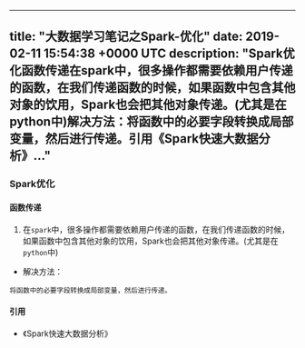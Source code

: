 
---
title: "大数据学习笔记之Spark-优化"
date: 2019-02-11 15:54:38 +0000 UTC
description: "Spark优化函数传递在spark中，很多操作都需要依赖用户传递的函数，在我们传递函数的时候，如果函数中包含其他对象的饮用，Spark也会把其他对象传递。(尤其是在python中)解决方法：将函数中的必要字段转换成局部变量，然后进行传递。引用《Spark快速大数据分析》..."
---
### Spark优化
#### 函数传递
1. 在`spark`中，很多操作都需要依赖用户传递的函数，在我们传递函数的时候，如果函数中包含其他对象的饮用，Spark也会把其他对象传递。(尤其是在`python`中)

+ 解决方法：
```
将函数中的必要字段转换成局部变量，然后进行传递。
```

#### 引用
+ 《Spark快速大数据分析》

